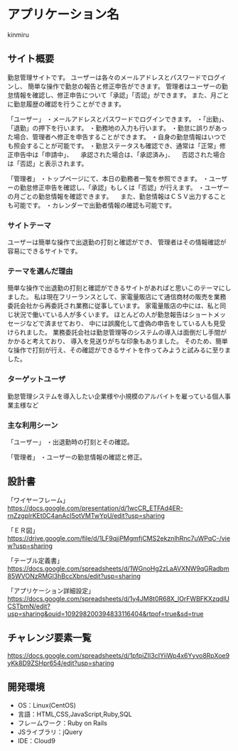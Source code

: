 # アプリケーション名
 kinmiru

## サイト概要
勤怠管理サイトです。
ユーザーは各々のメールアドレスとパスワードでログインし、
簡単な操作で勤怠の報告と修正申告ができます。
管理者はユーザーの勤怠情報を確認し、修正申告について「承認」「否認」ができます。
また、月ごとに勤怠履歴の確認を行うことができます。

「ユーザー」
・メールアドレスとパスワードでログインできます。
・「出勤」、「退勤」の押下を行います。
・勤務地の入力も行います。
・勤怠に誤りがあった場合、管理者へ修正を申告することができます。
・自身の勤怠情報はいつでも照会することが可能です。
・勤怠ステータスも確認でき、通常は「正常」修正申告中は「申請中」、
　承認された場合は、「承認済み」、
　否認された場合は「否認」と表示されます。

「管理者」
・トップページにて、本日の勤務者一覧を参照できます。
・ユーザーの勤怠修正申告を確認し、「承認」もしくは「否認」が行えます。
・ユーザーの月ごとの勤怠情報を確認できます。
　また、勤怠情報はＣＳＶ出力することも可能です。
・カレンダーで出勤者情報の確認も可能です。

### サイトテーマ
ユーザーは簡単な操作で出退勤の打刻と確認ができ、
管理者はその情報確認が容易にできるサイトです。


### テーマを選んだ理由
簡単な操作で出退勤の打刻と確認ができるサイトがあればと思いこのテーマにしました。
私は現在フリーランスとして、家電量販店にて通信商材の販売を業務委託会社から再委託され業務に従事しています。
家電量販店の中には、私と同じ状況で働いている人が多くいます。
ほとんどの人が勤怠報告はショートメッセージなどで済ませており、
中には誤魔化して虚偽の申告をしている人も見受けられました。
業務委託会社は勤怠管理等のシステムの導入は面倒だし手間がかかると考えており、
導入を見送りがちな印象もありました。
そのため、簡単な操作で打刻が行え、その確認ができるサイトを作ってみようと試みるに至りました。

### ターゲットユーザ
勤怠管理システムを導入したい企業様や小規模のアルバイトを雇っている個人事業主様など

### 主な利用シーン
「ユーザー」
・出退勤時の打刻とその確認。

「管理者」
・ユーザーの勤怠情報の確認と修正。

## 設計書

「ワイヤーフレーム」
https://docs.google.com/presentation/d/1wcCR_ETFAd4ER-rnZzgplrKEt0C4anAcI5otVMTwYpU/edit?usp=sharing

「ＥＲ図」
https://drive.google.com/file/d/1LF9qjjPMgmfjCMS2ekznlhRnc7uWPqC-/view?usp=sharing

「テーブル定義書」
https://docs.google.com/spreadsheets/d/1WGnoHg2zLaAVXNW9qGRadbm85WVONzRMGl3hBccXbns/edit?usp=sharing

「アプリケーション詳細設定」
https://docs.google.com/spreadsheets/d/1y4JM8t0R68X_lOrFWBFKXzqdlUCSTbmN/edit?usp=sharing&ouid=109298200394833116404&rtpof=true&sd=true

## チャレンジ要素一覧
https://docs.google.com/spreadsheets/d/1pfpiZIl3cIYiiWp4x6Yyvo8RpXoe9yKk8D9ZSHpr654/edit?usp=sharing

## 開発環境
- OS：Linux(CentOS)
- 言語：HTML,CSS,JavaScript,Ruby,SQL
- フレームワーク：Ruby on Rails
- JSライブラリ：jQuery
- IDE：Cloud9

